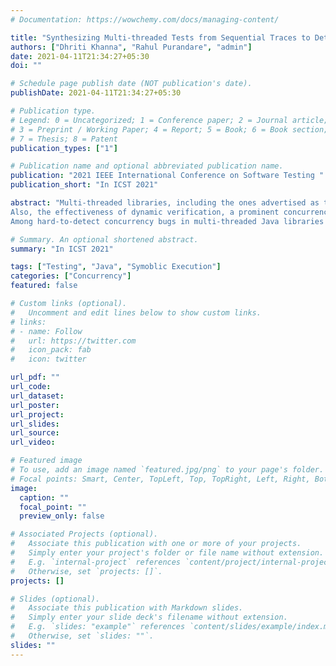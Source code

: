 ```yaml
---
# Documentation: https://wowchemy.com/docs/managing-content/

title: "Synthesizing Multi-threaded Tests from Sequential Traces to Detect Communication Deadlocks"
authors: ["Dhriti Khanna", "Rahul Purandare", "admin"]
date: 2021-04-11T21:34:27+05:30
doi: ""

# Schedule page publish date (NOT publication's date).
publishDate: 2021-04-11T21:34:27+05:30

# Publication type.
# Legend: 0 = Uncategorized; 1 = Conference paper; 2 = Journal article;
# 3 = Preprint / Working Paper; 4 = Report; 5 = Book; 6 = Book section;
# 7 = Thesis; 8 = Patent
publication_types: ["1"]

# Publication name and optional abbreviated publication name.
publication: "2021 IEEE International Conference on Software Testing "
publication_short: "In ICST 2021"

abstract: "Multi-threaded libraries, including the ones advertised as thread-safe, may contain concurrency bugs, and worse, may not include relevant test cases that can drive the program execution towards bug-prone interleavings.
Also, the effectiveness of dynamic verification, a prominent concurrency bug detection technique, depends critically on the availability of relevant test cases. Generating such test cases automatically to assist dynamic verification is, therefore, a significant problem.
Among hard-to-detect concurrency bugs in multi-threaded Java libraries are communication deadlocks, which occur due to the incorrect usage of wait() and notify() communication primitives. In this work, we present a novel technique to systematically synthesize multi-threaded test cases to expose communication deadlocks. We model these deadlocks as global constraints over the events of two sequential program traces of the library APIs. The task of predicting the relevance of combining two sequential program traces is delegated to an SMT solver. We implement our technique in a prototype tool named Revelio, and evaluate it on fifteen classes of popular multi-threaded Java libraries. We find that Revelio is able to synthesize precise tests exposing communication deadlocks, which the state-of-the-art tools cannot."

# Summary. An optional shortened abstract.
summary: "In ICST 2021"

tags: ["Testing", "Java", "Symoblic Execution"]
categories: ["Concurrency"]
featured: false

# Custom links (optional).
#   Uncomment and edit lines below to show custom links.
# links:
# - name: Follow
#   url: https://twitter.com
#   icon_pack: fab
#   icon: twitter

url_pdf: ""
url_code:
url_dataset:
url_poster:
url_project:
url_slides:
url_source:
url_video:

# Featured image
# To use, add an image named `featured.jpg/png` to your page's folder. 
# Focal points: Smart, Center, TopLeft, Top, TopRight, Left, Right, BottomLeft, Bottom, BottomRight.
image:
  caption: ""
  focal_point: ""
  preview_only: false

# Associated Projects (optional).
#   Associate this publication with one or more of your projects.
#   Simply enter your project's folder or file name without extension.
#   E.g. `internal-project` references `content/project/internal-project/index.md`.
#   Otherwise, set `projects: []`.
projects: []

# Slides (optional).
#   Associate this publication with Markdown slides.
#   Simply enter your slide deck's filename without extension.
#   E.g. `slides: "example"` references `content/slides/example/index.md`.
#   Otherwise, set `slides: ""`.
slides: ""
---
```

